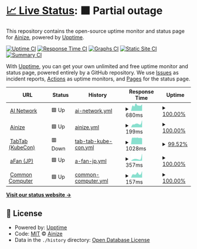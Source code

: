# [📈 Live Status](https://ainize-team.github.io/uptime): <!--live status--> **🟧 Partial outage**

This repository contains the open-source uptime monitor and status page for [Ainize](https://www.ainize.ai/), powered by [Upptime](https://github.com/upptime/upptime).

[![Uptime CI](https://github.com/ainize-team/uptime/workflows/Uptime%20CI/badge.svg)](https://github.com/ainize-team/uptime/actions?query=workflow%3A%22Uptime+CI%22)
[![Response Time CI](https://github.com/ainize-team/uptime/workflows/Response%20Time%20CI/badge.svg)](https://github.com/ainize-team/uptime/actions?query=workflow%3A%22Response+Time+CI%22)
[![Graphs CI](https://github.com/ainize-team/uptime/workflows/Graphs%20CI/badge.svg)](https://github.com/ainize-team/uptime/actions?query=workflow%3A%22Graphs+CI%22)
[![Static Site CI](https://github.com/ainize-team/uptime/workflows/Static%20Site%20CI/badge.svg)](https://github.com/ainize-team/uptime/actions?query=workflow%3A%22Static+Site+CI%22)
[![Summary CI](https://github.com/ainize-team/uptime/workflows/Summary%20CI/badge.svg)](https://github.com/ainize-team/uptime/actions?query=workflow%3A%22Summary+CI%22)

With [Upptime](https://upptime.js.org), you can get your own unlimited and free uptime monitor and status page, powered entirely by a GitHub repository. We use [Issues](https://github.com/ainize-team/uptime/issues) as incident reports, [Actions](https://github.com/ainize-team/uptime/actions) as uptime monitors, and [Pages](https://ainize-team.github.io/uptime) for the status page.

<!--start: status pages-->
<!-- This summary is generated by Upptime (https://github.com/upptime/upptime) -->
<!-- Do not edit this manually, your changes will be overwritten -->
<!-- prettier-ignore -->
| URL | Status | History | Response Time | Uptime |
| --- | ------ | ------- | ------------- | ------ |
| <img alt="" src="https://favicons.githubusercontent.com/ainetwork.ai" height="13"> [AI Network](https://ainetwork.ai) | 🟩 Up | [ai-network.yml](https://github.com/ainize-team/uptime/commits/HEAD/history/ai-network.yml) | <details><summary><img alt="Response time graph" src="./graphs/ai-network/response-time-week.png" height="20"> 680ms</summary><br><a href="https://ainize-team.github.io/uptime/history/ai-network"><img alt="Response time 809" src="https://img.shields.io/endpoint?url=https%3A%2F%2Fraw.githubusercontent.com%2Fainize-team%2Fuptime%2FHEAD%2Fapi%2Fai-network%2Fresponse-time.json"></a><br><a href="https://ainize-team.github.io/uptime/history/ai-network"><img alt="24-hour response time 783" src="https://img.shields.io/endpoint?url=https%3A%2F%2Fraw.githubusercontent.com%2Fainize-team%2Fuptime%2FHEAD%2Fapi%2Fai-network%2Fresponse-time-day.json"></a><br><a href="https://ainize-team.github.io/uptime/history/ai-network"><img alt="7-day response time 680" src="https://img.shields.io/endpoint?url=https%3A%2F%2Fraw.githubusercontent.com%2Fainize-team%2Fuptime%2FHEAD%2Fapi%2Fai-network%2Fresponse-time-week.json"></a><br><a href="https://ainize-team.github.io/uptime/history/ai-network"><img alt="30-day response time 782" src="https://img.shields.io/endpoint?url=https%3A%2F%2Fraw.githubusercontent.com%2Fainize-team%2Fuptime%2FHEAD%2Fapi%2Fai-network%2Fresponse-time-month.json"></a><br><a href="https://ainize-team.github.io/uptime/history/ai-network"><img alt="1-year response time 787" src="https://img.shields.io/endpoint?url=https%3A%2F%2Fraw.githubusercontent.com%2Fainize-team%2Fuptime%2FHEAD%2Fapi%2Fai-network%2Fresponse-time-year.json"></a></details> | <details><summary><a href="https://ainize-team.github.io/uptime/history/ai-network">100.00%</a></summary><a href="https://ainize-team.github.io/uptime/history/ai-network"><img alt="All-time uptime 99.98%" src="https://img.shields.io/endpoint?url=https%3A%2F%2Fraw.githubusercontent.com%2Fainize-team%2Fuptime%2FHEAD%2Fapi%2Fai-network%2Fuptime.json"></a><br><a href="https://ainize-team.github.io/uptime/history/ai-network"><img alt="24-hour uptime 100.00%" src="https://img.shields.io/endpoint?url=https%3A%2F%2Fraw.githubusercontent.com%2Fainize-team%2Fuptime%2FHEAD%2Fapi%2Fai-network%2Fuptime-day.json"></a><br><a href="https://ainize-team.github.io/uptime/history/ai-network"><img alt="7-day uptime 100.00%" src="https://img.shields.io/endpoint?url=https%3A%2F%2Fraw.githubusercontent.com%2Fainize-team%2Fuptime%2FHEAD%2Fapi%2Fai-network%2Fuptime-week.json"></a><br><a href="https://ainize-team.github.io/uptime/history/ai-network"><img alt="30-day uptime 100.00%" src="https://img.shields.io/endpoint?url=https%3A%2F%2Fraw.githubusercontent.com%2Fainize-team%2Fuptime%2FHEAD%2Fapi%2Fai-network%2Fuptime-month.json"></a><br><a href="https://ainize-team.github.io/uptime/history/ai-network"><img alt="1-year uptime 99.99%" src="https://img.shields.io/endpoint?url=https%3A%2F%2Fraw.githubusercontent.com%2Fainize-team%2Fuptime%2FHEAD%2Fapi%2Fai-network%2Fuptime-year.json"></a></details>
| <img alt="" src="https://favicons.githubusercontent.com/ainize.ai" height="13"> [Ainize](https://ainize.ai) | 🟩 Up | [ainize.yml](https://github.com/ainize-team/uptime/commits/HEAD/history/ainize.yml) | <details><summary><img alt="Response time graph" src="./graphs/ainize/response-time-week.png" height="20"> 199ms</summary><br><a href="https://ainize-team.github.io/uptime/history/ainize"><img alt="Response time 432" src="https://img.shields.io/endpoint?url=https%3A%2F%2Fraw.githubusercontent.com%2Fainize-team%2Fuptime%2FHEAD%2Fapi%2Fainize%2Fresponse-time.json"></a><br><a href="https://ainize-team.github.io/uptime/history/ainize"><img alt="24-hour response time 383" src="https://img.shields.io/endpoint?url=https%3A%2F%2Fraw.githubusercontent.com%2Fainize-team%2Fuptime%2FHEAD%2Fapi%2Fainize%2Fresponse-time-day.json"></a><br><a href="https://ainize-team.github.io/uptime/history/ainize"><img alt="7-day response time 199" src="https://img.shields.io/endpoint?url=https%3A%2F%2Fraw.githubusercontent.com%2Fainize-team%2Fuptime%2FHEAD%2Fapi%2Fainize%2Fresponse-time-week.json"></a><br><a href="https://ainize-team.github.io/uptime/history/ainize"><img alt="30-day response time 314" src="https://img.shields.io/endpoint?url=https%3A%2F%2Fraw.githubusercontent.com%2Fainize-team%2Fuptime%2FHEAD%2Fapi%2Fainize%2Fresponse-time-month.json"></a><br><a href="https://ainize-team.github.io/uptime/history/ainize"><img alt="1-year response time 407" src="https://img.shields.io/endpoint?url=https%3A%2F%2Fraw.githubusercontent.com%2Fainize-team%2Fuptime%2FHEAD%2Fapi%2Fainize%2Fresponse-time-year.json"></a></details> | <details><summary><a href="https://ainize-team.github.io/uptime/history/ainize">100.00%</a></summary><a href="https://ainize-team.github.io/uptime/history/ainize"><img alt="All-time uptime 99.95%" src="https://img.shields.io/endpoint?url=https%3A%2F%2Fraw.githubusercontent.com%2Fainize-team%2Fuptime%2FHEAD%2Fapi%2Fainize%2Fuptime.json"></a><br><a href="https://ainize-team.github.io/uptime/history/ainize"><img alt="24-hour uptime 100.00%" src="https://img.shields.io/endpoint?url=https%3A%2F%2Fraw.githubusercontent.com%2Fainize-team%2Fuptime%2FHEAD%2Fapi%2Fainize%2Fuptime-day.json"></a><br><a href="https://ainize-team.github.io/uptime/history/ainize"><img alt="7-day uptime 100.00%" src="https://img.shields.io/endpoint?url=https%3A%2F%2Fraw.githubusercontent.com%2Fainize-team%2Fuptime%2FHEAD%2Fapi%2Fainize%2Fuptime-week.json"></a><br><a href="https://ainize-team.github.io/uptime/history/ainize"><img alt="30-day uptime 100.00%" src="https://img.shields.io/endpoint?url=https%3A%2F%2Fraw.githubusercontent.com%2Fainize-team%2Fuptime%2FHEAD%2Fapi%2Fainize%2Fuptime-month.json"></a><br><a href="https://ainize-team.github.io/uptime/history/ainize"><img alt="1-year uptime 99.94%" src="https://img.shields.io/endpoint?url=https%3A%2F%2Fraw.githubusercontent.com%2Fainize-team%2Fuptime%2FHEAD%2Fapi%2Fainize%2Fuptime-year.json"></a></details>
| <img alt="" src="https://favicons.githubusercontent.com/kubecon-tabtab-ainize-team.endpoint.ainize.ai" height="13"> [TabTab (KubeCon)](https://kubecon-tabtab-ainize-team.endpoint.ainize.ai) | 🟥 Down | [tab-tab-kube-con.yml](https://github.com/ainize-team/uptime/commits/HEAD/history/tab-tab-kube-con.yml) | <details><summary><img alt="Response time graph" src="./graphs/tab-tab-kube-con/response-time-week.png" height="20"> 1028ms</summary><br><a href="https://ainize-team.github.io/uptime/history/tab-tab-kube-con"><img alt="Response time 990" src="https://img.shields.io/endpoint?url=https%3A%2F%2Fraw.githubusercontent.com%2Fainize-team%2Fuptime%2FHEAD%2Fapi%2Ftab-tab-kube-con%2Fresponse-time.json"></a><br><a href="https://ainize-team.github.io/uptime/history/tab-tab-kube-con"><img alt="24-hour response time 935" src="https://img.shields.io/endpoint?url=https%3A%2F%2Fraw.githubusercontent.com%2Fainize-team%2Fuptime%2FHEAD%2Fapi%2Ftab-tab-kube-con%2Fresponse-time-day.json"></a><br><a href="https://ainize-team.github.io/uptime/history/tab-tab-kube-con"><img alt="7-day response time 1028" src="https://img.shields.io/endpoint?url=https%3A%2F%2Fraw.githubusercontent.com%2Fainize-team%2Fuptime%2FHEAD%2Fapi%2Ftab-tab-kube-con%2Fresponse-time-week.json"></a><br><a href="https://ainize-team.github.io/uptime/history/tab-tab-kube-con"><img alt="30-day response time 987" src="https://img.shields.io/endpoint?url=https%3A%2F%2Fraw.githubusercontent.com%2Fainize-team%2Fuptime%2FHEAD%2Fapi%2Ftab-tab-kube-con%2Fresponse-time-month.json"></a><br><a href="https://ainize-team.github.io/uptime/history/tab-tab-kube-con"><img alt="1-year response time 978" src="https://img.shields.io/endpoint?url=https%3A%2F%2Fraw.githubusercontent.com%2Fainize-team%2Fuptime%2FHEAD%2Fapi%2Ftab-tab-kube-con%2Fresponse-time-year.json"></a></details> | <details><summary><a href="https://ainize-team.github.io/uptime/history/tab-tab-kube-con">99.52%</a></summary><a href="https://ainize-team.github.io/uptime/history/tab-tab-kube-con"><img alt="All-time uptime 99.77%" src="https://img.shields.io/endpoint?url=https%3A%2F%2Fraw.githubusercontent.com%2Fainize-team%2Fuptime%2FHEAD%2Fapi%2Ftab-tab-kube-con%2Fuptime.json"></a><br><a href="https://ainize-team.github.io/uptime/history/tab-tab-kube-con"><img alt="24-hour uptime 99.99%" src="https://img.shields.io/endpoint?url=https%3A%2F%2Fraw.githubusercontent.com%2Fainize-team%2Fuptime%2FHEAD%2Fapi%2Ftab-tab-kube-con%2Fuptime-day.json"></a><br><a href="https://ainize-team.github.io/uptime/history/tab-tab-kube-con"><img alt="7-day uptime 99.52%" src="https://img.shields.io/endpoint?url=https%3A%2F%2Fraw.githubusercontent.com%2Fainize-team%2Fuptime%2FHEAD%2Fapi%2Ftab-tab-kube-con%2Fuptime-week.json"></a><br><a href="https://ainize-team.github.io/uptime/history/tab-tab-kube-con"><img alt="30-day uptime 99.66%" src="https://img.shields.io/endpoint?url=https%3A%2F%2Fraw.githubusercontent.com%2Fainize-team%2Fuptime%2FHEAD%2Fapi%2Ftab-tab-kube-con%2Fuptime-month.json"></a><br><a href="https://ainize-team.github.io/uptime/history/tab-tab-kube-con"><img alt="1-year uptime 99.87%" src="https://img.shields.io/endpoint?url=https%3A%2F%2Fraw.githubusercontent.com%2Fainize-team%2Fuptime%2FHEAD%2Fapi%2Ftab-tab-kube-con%2Fuptime-year.json"></a></details>
| <img alt="" src="https://favicons.githubusercontent.com/afan.ai" height="13"> [aFan (JP)](https://afan.ai/ja) | 🟩 Up | [a-fan-jp.yml](https://github.com/ainize-team/uptime/commits/HEAD/history/a-fan-jp.yml) | <details><summary><img alt="Response time graph" src="./graphs/a-fan-jp/response-time-week.png" height="20"> 357ms</summary><br><a href="https://ainize-team.github.io/uptime/history/a-fan-jp"><img alt="Response time 466" src="https://img.shields.io/endpoint?url=https%3A%2F%2Fraw.githubusercontent.com%2Fainize-team%2Fuptime%2FHEAD%2Fapi%2Fa-fan-jp%2Fresponse-time.json"></a><br><a href="https://ainize-team.github.io/uptime/history/a-fan-jp"><img alt="24-hour response time 1149" src="https://img.shields.io/endpoint?url=https%3A%2F%2Fraw.githubusercontent.com%2Fainize-team%2Fuptime%2FHEAD%2Fapi%2Fa-fan-jp%2Fresponse-time-day.json"></a><br><a href="https://ainize-team.github.io/uptime/history/a-fan-jp"><img alt="7-day response time 357" src="https://img.shields.io/endpoint?url=https%3A%2F%2Fraw.githubusercontent.com%2Fainize-team%2Fuptime%2FHEAD%2Fapi%2Fa-fan-jp%2Fresponse-time-week.json"></a><br><a href="https://ainize-team.github.io/uptime/history/a-fan-jp"><img alt="30-day response time 375" src="https://img.shields.io/endpoint?url=https%3A%2F%2Fraw.githubusercontent.com%2Fainize-team%2Fuptime%2FHEAD%2Fapi%2Fa-fan-jp%2Fresponse-time-month.json"></a><br><a href="https://ainize-team.github.io/uptime/history/a-fan-jp"><img alt="1-year response time 422" src="https://img.shields.io/endpoint?url=https%3A%2F%2Fraw.githubusercontent.com%2Fainize-team%2Fuptime%2FHEAD%2Fapi%2Fa-fan-jp%2Fresponse-time-year.json"></a></details> | <details><summary><a href="https://ainize-team.github.io/uptime/history/a-fan-jp">100.00%</a></summary><a href="https://ainize-team.github.io/uptime/history/a-fan-jp"><img alt="All-time uptime 98.24%" src="https://img.shields.io/endpoint?url=https%3A%2F%2Fraw.githubusercontent.com%2Fainize-team%2Fuptime%2FHEAD%2Fapi%2Fa-fan-jp%2Fuptime.json"></a><br><a href="https://ainize-team.github.io/uptime/history/a-fan-jp"><img alt="24-hour uptime 100.00%" src="https://img.shields.io/endpoint?url=https%3A%2F%2Fraw.githubusercontent.com%2Fainize-team%2Fuptime%2FHEAD%2Fapi%2Fa-fan-jp%2Fuptime-day.json"></a><br><a href="https://ainize-team.github.io/uptime/history/a-fan-jp"><img alt="7-day uptime 100.00%" src="https://img.shields.io/endpoint?url=https%3A%2F%2Fraw.githubusercontent.com%2Fainize-team%2Fuptime%2FHEAD%2Fapi%2Fa-fan-jp%2Fuptime-week.json"></a><br><a href="https://ainize-team.github.io/uptime/history/a-fan-jp"><img alt="30-day uptime 100.00%" src="https://img.shields.io/endpoint?url=https%3A%2F%2Fraw.githubusercontent.com%2Fainize-team%2Fuptime%2FHEAD%2Fapi%2Fa-fan-jp%2Fuptime-month.json"></a><br><a href="https://ainize-team.github.io/uptime/history/a-fan-jp"><img alt="1-year uptime 99.99%" src="https://img.shields.io/endpoint?url=https%3A%2F%2Fraw.githubusercontent.com%2Fainize-team%2Fuptime%2FHEAD%2Fapi%2Fa-fan-jp%2Fuptime-year.json"></a></details>
| <img alt="" src="https://favicons.githubusercontent.com/comcom.ai" height="13"> [Common Computer](https://comcom.ai) | 🟩 Up | [common-computer.yml](https://github.com/ainize-team/uptime/commits/HEAD/history/common-computer.yml) | <details><summary><img alt="Response time graph" src="./graphs/common-computer/response-time-week.png" height="20"> 157ms</summary><br><a href="https://ainize-team.github.io/uptime/history/common-computer"><img alt="Response time 252" src="https://img.shields.io/endpoint?url=https%3A%2F%2Fraw.githubusercontent.com%2Fainize-team%2Fuptime%2FHEAD%2Fapi%2Fcommon-computer%2Fresponse-time.json"></a><br><a href="https://ainize-team.github.io/uptime/history/common-computer"><img alt="24-hour response time 261" src="https://img.shields.io/endpoint?url=https%3A%2F%2Fraw.githubusercontent.com%2Fainize-team%2Fuptime%2FHEAD%2Fapi%2Fcommon-computer%2Fresponse-time-day.json"></a><br><a href="https://ainize-team.github.io/uptime/history/common-computer"><img alt="7-day response time 157" src="https://img.shields.io/endpoint?url=https%3A%2F%2Fraw.githubusercontent.com%2Fainize-team%2Fuptime%2FHEAD%2Fapi%2Fcommon-computer%2Fresponse-time-week.json"></a><br><a href="https://ainize-team.github.io/uptime/history/common-computer"><img alt="30-day response time 217" src="https://img.shields.io/endpoint?url=https%3A%2F%2Fraw.githubusercontent.com%2Fainize-team%2Fuptime%2FHEAD%2Fapi%2Fcommon-computer%2Fresponse-time-month.json"></a><br><a href="https://ainize-team.github.io/uptime/history/common-computer"><img alt="1-year response time 237" src="https://img.shields.io/endpoint?url=https%3A%2F%2Fraw.githubusercontent.com%2Fainize-team%2Fuptime%2FHEAD%2Fapi%2Fcommon-computer%2Fresponse-time-year.json"></a></details> | <details><summary><a href="https://ainize-team.github.io/uptime/history/common-computer">100.00%</a></summary><a href="https://ainize-team.github.io/uptime/history/common-computer"><img alt="All-time uptime 100.00%" src="https://img.shields.io/endpoint?url=https%3A%2F%2Fraw.githubusercontent.com%2Fainize-team%2Fuptime%2FHEAD%2Fapi%2Fcommon-computer%2Fuptime.json"></a><br><a href="https://ainize-team.github.io/uptime/history/common-computer"><img alt="24-hour uptime 100.00%" src="https://img.shields.io/endpoint?url=https%3A%2F%2Fraw.githubusercontent.com%2Fainize-team%2Fuptime%2FHEAD%2Fapi%2Fcommon-computer%2Fuptime-day.json"></a><br><a href="https://ainize-team.github.io/uptime/history/common-computer"><img alt="7-day uptime 100.00%" src="https://img.shields.io/endpoint?url=https%3A%2F%2Fraw.githubusercontent.com%2Fainize-team%2Fuptime%2FHEAD%2Fapi%2Fcommon-computer%2Fuptime-week.json"></a><br><a href="https://ainize-team.github.io/uptime/history/common-computer"><img alt="30-day uptime 100.00%" src="https://img.shields.io/endpoint?url=https%3A%2F%2Fraw.githubusercontent.com%2Fainize-team%2Fuptime%2FHEAD%2Fapi%2Fcommon-computer%2Fuptime-month.json"></a><br><a href="https://ainize-team.github.io/uptime/history/common-computer"><img alt="1-year uptime 99.99%" src="https://img.shields.io/endpoint?url=https%3A%2F%2Fraw.githubusercontent.com%2Fainize-team%2Fuptime%2FHEAD%2Fapi%2Fcommon-computer%2Fuptime-year.json"></a></details>

<!--end: status pages-->

[**Visit our status website →**](https://ainize-team.github.io/uptime)

## 📄 License

- Powered by: [Upptime](https://github.com/upptime/upptime)
- Code: [MIT](./LICENSE) © [Ainize](https://www.ainize.ai/)
- Data in the `./history` directory: [Open Database License](https://opendatacommons.org/licenses/odbl/1-0/)
